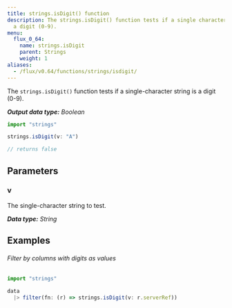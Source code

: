 ```yaml
---
title: strings.isDigit() function
description: The strings.isDigit() function tests if a single character string is
  a digit (0-9).
menu:
  flux_0_64:
    name: strings.isDigit
    parent: Strings
    weight: 1
aliases:
  - /flux/v0.64/functions/strings/isdigit/
---
```


The `strings.isDigit()` function tests if a single-character string is a digit (0-9).

_**Output data type:** Boolean_

```js
import "strings"

strings.isDigit(v: "A")

// returns false
```

## Parameters

### v
The single-character string to test.

_**Data type:** String_

## Examples

###### Filter by columns with digits as values
```js
import "strings"

data
  |> filter(fn: (r) => strings.isDigit(v: r.serverRef))
```

